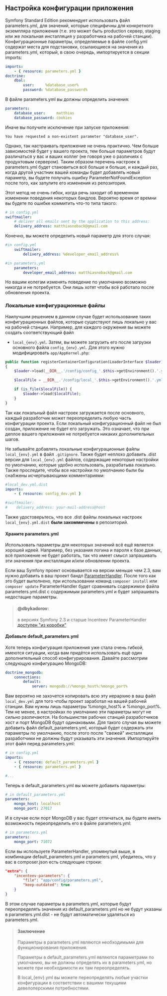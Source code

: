 ## Настройка конфигурации приложения

Symfony Standard Edition рекомендует использовать файл parameters.yml, для значений, которые специфичны для
конкретного экземпляра приложения (т.е. это может быть production сервер, staging или же локальная инсталляция у
разработчика на рабочей станции). Конфигурационные параметры, определяемые в файле config.yml содержат
места для подстановки, ссылающиеся на значения из parameters.yml, который, в свою очередь, импортируется в секции
imports:

```yaml
imports:
    - { resource: parameters.yml }
doctrine:
    dbal:
        user:     %database_user%
        password: %database_password%
```

В файле parameters.yml вы должны определить значения:

```yaml
parameters:
    database_user:     matthias
    database_password: cookies
```

Иначе вы получите исключение при запуске приложения:

```
You have requested a non-existent parameter "database_user".
```

Однако, так настраивать приложение не очень практично. Чем больше зависимостей будет у вашего проекта, тем больше
параметров будут различаться у вас и ваших коллег (не говоря уже о различиях с продуктовым сервером). Таким образом
перечень настроек в parameters.yml будет становиться всё больше и больше, и каждый раз, когда другой участник
вашей команды будет добавлять новый параметр, вы будете получать ошибку ParameterNotFoundException после того, как
запулите его изменения из репозитория.

Этот метод не очень гибок, когда речь заходит об временном изменении поведения некоторых бандлов. Вероятно время от 
времни вы будете по ошибке коммитить что-то типа такого:

```yaml
# in config.yml
swiftmailer:
    # deliver all emails sent by the application to this address:
    delivery_address: matthiasnoback@gmail.com
```

Конечно, вы можете определить новый параметр для этого случая:

```yaml
#in config.yml
    swiftmailer:
        delivery_address: %developer_email_address%

#in parameters.yml
    parameters:
        developer_email_address: matthiasnoback@gmail.com
```

Но вашим колегам изменять поведение по умолчанию возможно никогда и не потребуется. Они лишь хотят чтобы всё работало
после обновления проекта.

### Локальные конфигурационные файлы

Наилучшим решением в данном случае будет использование таких конфигурационных файлов, которые существуют лишь
локально у вас на рабочей станции. Например, для каждого окружения вы можете создать соответствующий файл
- `local_{env}.yml`. Затем, вы можете загрузить его после загрузки основного файла `config_{env}.yml`. Для этого
нужно модифицировать `app/AppKernel.php`:

```php
public function registerContainerConfiguration(LoaderInterface $loader)
{
    $loader->load(__DIR__.'/config/config_'.$this->getEnvironment().'.yml');

    $localFile = __DIR__.'/config/local_'.$this->getEnvironment().'.yml';

    if (is_file($localFile)) {
        $loader->load($localFile);
    }
}
```

Так как локальный файл настроек загружается после основного, каждый разработчик может переопределить любую часть 
конфигурации проекта. Если локальный конфигурационный файл не был создан, приложение не будет его загружать. 
Это означает, что при деплое вашего приложения не потребуется никаких дополнительных шагов.

Не забывайте добавлять локальные конфигурационные файлы `local_{env}.yml` в файл `.gitignore`. Также будет 
неплохо добавить .dist версии для `local_{env}.yml` файлов, содержащие некоторые настройки по умолчанию,
которые удобно использовать, разрабатыва локально. Также проследите, чтобы все настройки по умолчанию были 
бы снабжены исчерпывающими комментариями:

```yaml
#local_dev.yml.dist
imports:
    - { resource: config_dev.yml }

#swiftmailer:
#    delivery_address: your-mail-address@host
```

Также удостоверьтесь, что все .dist файлы локальных настроек `local_{env}.yml.dist` **были закоммичены** в репозиторий. 

#### Храните parameters.yml

Использовать параметры для некоторых значений всё ещё является хорошей идеей. Например, без указания логина и пароля
к базе данных, всё приложение не будет работать, так что имеет смысл запрашивать эти значения при инсталляции и/или
обновлении проекта.

Если ваш Symfony проект основывается на версии меньше чем 2.3, вам нужно добавить в ваш проект бандл
[ParameterHandler](https://github.com/Incenteev/ParameterHandler). После того как это будет выполнено, при
использовании команд `composer install` или `composer update` ParameterHandler будет сравнивать содержимое файла
parameters.yml.dist с содержимым parameters.yml и будет запрашивать недостащие параметры.

> #### @dbykadorov:
>
> в версиях Symfony 2.3 и старше Incenteev ParameterHandler 
> [доступен "из коробки"](http://symfony.com/blog/new-in-symfony-2-3-interactive-management-of-the-parameters-yml-file)

#### Добавьте default_parameters.yml

Хотя теперь конфигурация приложения уже стала очень гибкой, имеются ситуации, когда вам придётся
использовать ещё один дополнительный способ конфигурирования. Давайте рассмотрим следующую конфигурацию
MongoDB:

```yaml
doctrine_mongodb:
    connections:
        default:
            server: mongodb://%mongo_host%:%mongo_port%
```

Вам вероятно не захочется копировать всю эту иерархию в ваш файл `local_dev.yml` для того чтобы проект заработал
на вашей рабочей станции. Вам нужны лишь параметры %mongo_host% и %mongo_port%. Тем не менее, в настройках по 
умолчанию эти параметры могут не сильно различаются. На большинстве рабочих станций разработчиков хост и порт
MongoDB будут одинаковыми. Для такого случая вы можете добавить файл default_parameters.yml, который будет содержать
эти параметры по умолчанию, после этого после "свежей" инсталляции разработчики не должны будут указывать эти
значения. Импортируйте этот файл перед parameters.yml:

```yaml
# in config.yml
imports:
    - { resource: default_parameters.yml }
    - { resource: parameters.yml }

#...
```

Теперь в default_parameters.yml вы можете добавить параметры:

```yaml
# in default_parameters.yml
parameters:
    mongo_host: localhost
    mongo_port: 27017
```

И в случае если порт MongoDB у вас будет отличаться, вы будете иметь возможность переопределить его в файле
parameters.yml:

```yaml
# in parameters.yml
parameters:
    mongo_port: 71072
```

Если вы используете ParameterHandler, упомянутый выше, в комбинации default_parameters.yml и parameters.yml,
убедитесь, что у вас в composer.json есть следующие строки:

```json
"extra": {
    "incenteev-parameters": {
        "file": "app/config/parameters.yml", 
        "keep-outdated": true
    }
}
```

В этом случае параметры в parameters.yml, которые будут переопределять значения из default_parameters.yml но не 
будут указаны в parameters.yml.dist - не будут автоматически удаляться из parameters.yml.

> #### Заключение
>
> Параметры в parameters.yml являются необходимыми для функционирования приложения.
>
> Параметры в default_parameters.yml являются параметрами по умолчанию, вы не должны определять их в 
> parameters.yml, но можете при необходимости их там переопределять.
>
> В local_{env}.yml вы можете переопределять любые участки конфигурации в соответствии с вашими текущими 
> девелоперскими потребностями.